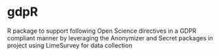 # gdpR

R package to support following Open Science directives in a GDPR compliant manner by leveraging the Anonymizer and Secret packages in project using LimeSurvey for data collection
